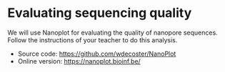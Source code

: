 # Evaluating sequencing quality 

We will use Nanoplot for evaluating the quality of nanopore sequences. Follow the instructions of your teacher to do this analysis.   

- Source code: https://github.com/wdecoster/NanoPlot
- Online version: https://nanoplot.bioinf.be/
